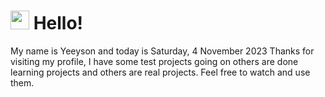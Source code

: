  <h1>
    <img src="https://emojis.slackmojis.com/emojis/images/1643510097/45343/hi.gif?1643510097" width="30"/> 
    Hello!
 </h1>
 <p>
    My name is Yeeyson and today is Saturday, 4 November 2023
    Thanks for visiting my profile, I have some test projects going on others are done learning projects and others are real projects.
    Feel free to watch and use them.
 </p>